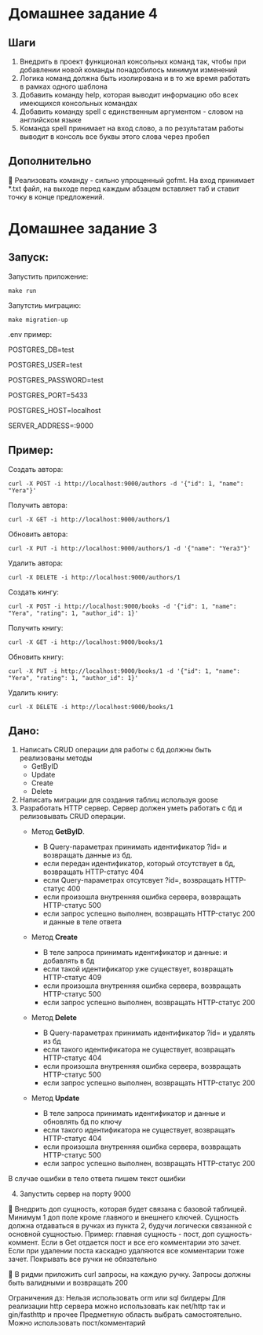 # Домашнее задание 4

## Шаги
1) Внедрить в проект функционал консольных команд так, чтобы при добавлении новой команды понадобилось минимум изменений
2) Логика команд должна быть изолирована и в то же время работать в рамках одного шаблона
3) Добавить команду help, которая выводит информацию обо всех имеющихся консольных командах
4) Добавить команду spell с единственным аргументом - словом на английском языке
5) Команда spell принимает на вход слово, а по результатам работы выводит в консоль все буквы этого слова через пробел

## Дополнительно
💎 Реализовать команду - сильно упрощенный gofmt. На вход принимает *.txt файл, на выходе перед каждым абзацем вставляет таб и ставит точку в конце предложений.
# Домашнее задание 3

## Запуск:
Запустить приложение:

``make run``

Запутстиь миграцию:

``make migration-up``

.env пример:

POSTGRES_DB=test

POSTGRES_USER=test

POSTGRES_PASSWORD=test

POSTGRES_PORT=5433

POSTGRES_HOST=localhost

SERVER_ADDRESS=:9000

## Пример:
Создать автора:

``curl -X POST -i http://localhost:9000/authors -d '{"id": 1, "name": "Yera"}'``

Получить автора:

``curl -X GET -i http://localhost:9000/authors/1``

Обновить автора:

``curl -X PUT -i http://localhost:9000/authors/1 -d '{"name": "Yera3"}'``

Удалить автора:

``curl -X DELETE -i http://localhost:9000/authors/1``

Создать кингу:

``curl -X POST -i http://localhost:9000/books -d '{"id": 1, "name": "Yera", "rating": 1, "author_id": 1}'``

Получить книгу:

``curl -X GET -i http://localhost:9000/books/1``

Обновить книгу:

``curl -X PUT -i http://localhost:9000/books/1 -d '{"id": 1, "name": "Yera", "rating": 1, "author_id": 1}'``

Удалить книгу:

``curl -X DELETE -i http://localhost:9000/books/1``

## Дано:

1) Написать CRUD операции для работы с бд
   должны быть реализованы методы
   - GetByID
   - Update
   - Create
   - Delete
2) Написать миграции для создания таблиц используя goose
3) Разработать HTTP сервер. Сервер должен уметь работать с бд и релизовывать CRUD операции.
    - Метод **GetByID**.
        - В Query-параметрах принимать идентификатор ?id= и возвращать данные из бд.
        - если передан идентификатор, который отсутствует в бд, возвращать HTTP-статус 404
        - если Query-параметрах отсутсвует ?id=, возвращать HTTP-статус 400
        - если произошла внутренняя ошибка сервера, возвращать HTTP-статус 500
        - если запрос успешно выполнен, возвращать HTTP-статус 200 и данные в теле ответа

    - Метод **Create**
        - В теле запроса принимать идентификатор и данные: и добавлять в бд
        - если такой идентификатор уже существует, возвращать HTTP-статус 409
        - если произошла внутренняя ошибка сервера, возвращать HTTP-статус 500
        - если запрос успешно выполнен, возвращать HTTP-статус 200

    - Метод **Delete**
        - В Query-параметрах принимать идентификатор ?id= и удалять из бд
        - если такого идентификатора не существует, возвращать HTTP-статус 404
        - если произошла внутренняя ошибка сервера, возвращать HTTP-статус 500
        - если запрос успешно выполнен, возвращать HTTP-статус 200

    - Метод **Update**
        - В теле запроса принимать идентификатор и данные и обновлять бд по ключу
        - если такого идентификатора не существует, возвращать HTTP-статус 404
        - если произошла внутренняя ошибка сервера, возвращать HTTP-статус 500
        - если запрос успешно выполнен, возвращать HTTP-статус 200

В случае ошибки в тело ответа пишем текст ошибки

4) Запустить сервер на порту 9000



💎 Внедрить доп сущность, которая будет связана с базовой таблицей. 
Минимум 1 доп поле кроме главного и внешнего ключей. Сущность должна отдаваться в ручках из пункта 2, будучи логически связанной с основной сущностью. Пример: главная сущность - пост, доп сущность-коммент. Если в Get отдается пост и все его комментарии это зачет. Если при удалении поста каскадно удаляются все комментарии тоже зачет. Покрывать все ручки не обязательно  

💎 В ридми приложить curl запросы, на каждую ручку. Запросы должны быть валидными и возвращать 200

Ограничения дз:
Нельзя использовать orm или sql билдеры
Для реализации http сервера можно использовать как net/http так и gin/fasthttp и прочее
Предметную область выбрать самостоятельно. Можно использовать пост/комментарий



